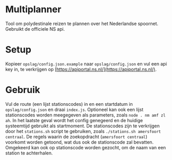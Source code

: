 # Multiplanner
Tool om polydestinale reizen te plannen over het Nederlandse spoornet. Gebruikt de officiele NS api.

# Setup
Kopieer `opslag/config.json.example` naar `opslag/config.json` en vul een api key in, te verkrijgen op [https://apiportal.ns.nl/](https://apiportal.ns.nl/).

# Gebruik
Vul de route (een lijst stationscodes) in en een startdatum in `opslag/config.json` en draai `index.js`. Optioneel kan ook een lijst stationscodes worden meegegeven als parameters, zoals `node . nm amf zl ah`. In het laatste geval wordt het config genegeerd en de huidige systeemtijd gebruikt als startmoment.
De stationscodes zijn te verkrijgen door het `stations.sh` script te gebruiken, zoals `./stations.sh amersfoort centraal`. De regels waarin de zoekopdracht (`amersfoort centraal`) voorkomt worden getoond, wat dus ook de stationscode zal bevatten. Omgekeerd kan ook op stationscode worden gezocht, om de naam van een station te achterhalen.
